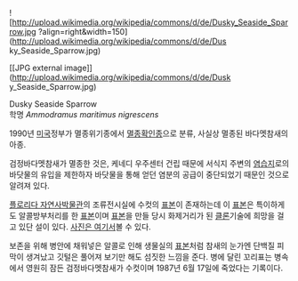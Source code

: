 ![http://upload.wikimedia.org/wikipedia/commons/d/de/Dusky_Seaside_Sparrow.jpg
?align=right&width=150](http://upload.wikimedia.org/wikipedia/commons/d/de/Dus
ky_Seaside_Sparrow.jpg)

[[JPG external image]](http://upload.wikimedia.org/wikipedia/commons/d/de/Dusk
y_Seaside_Sparrow.jpg)

Dusky Seaside Sparrow  
학명 _Ammodramus maritimus nigrescens_

1990년 [미국](%EB%AF%B8%EA%B5%AD.md)정부가 멸종위기종에서
[멸종확인종](%EB%A9%B8%EC%A2%85%ED%99%95%EC%9D%B8%EC%A2%85.md)으로 분류, 사실상 멸종된
바다멧참새의 아종.

검정바다멧참새가 멸종한 것은, 케네디 우주센터 건립 때문에 서식지 주변의
[염습지](%EC%97%BC%EC%8A%B5%EC%A7%80.md)로의 바닷물의 유입을 제한하자 바닷물을 통해 얻던 염분의 공급이
중단되었기 때문인 것으로 알려져 있다.

[플로리다 자연사박물관](%ED%94%8C%EB%A1%9C%EB%A6%AC%EB%8B%A4%20%EC%9E%90%EC%97%B0%EC%82%AC%EB%B0%95%EB%AC%BC%EA%B4%80.md)의 조류전시실에 수컷의
[표본](%ED%91%9C%EB%B3%B8.md)이 존재하는데 이 [표본](%ED%91%9C%EB%B3%B8.md)은 특이하게도
알콜방부처리를 한 [표본](%ED%91%9C%EB%B3%B8.md)이며 [표본](%ED%91%9C%EB%B3%B8.md)을 만들
당시 화제거리가 된 [클론](%ED%81%B4%EB%A1%A0.md)기술에 희망을 걸고 있단 설이 있다. [사진은
여기서](http://pds13.egloos.com/pds/200901/14/60/a0015760_496d60f9908b9.jpg)볼 수
있다.

보존을 위해 병안에 채워넣은 알콜로 인해 생물실의 [표본](%ED%91%9C%EB%B3%B8.md)처럼 참새의 눈가엔 단백질 피막이
생겨났고 깃털은 풀어져 보기만 해도 섬짓한 느낌을 준다. 병에 달린 꼬리표는 병속에서 영원히 잠든 검정바다멧참새가 수컷이며 1987년 6월
17일에 죽었다는 기록이다.

